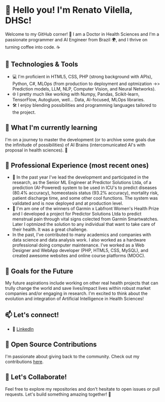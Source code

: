# 👋 Hello you! I'm Renato Vilella, DHSc!

Welcome to my GitHub corner! 🚀 I am a Doctor in Health Sciences and I'm a passionate programmer and AI Engineer from Brazil 🌍, and I thrive on turning coffee into code. ☕️

## 🔧 Technologies & Tools

- 💻 I'm proficient in HTML5, CSS, PHP (strong background with APIs), Python, C#, MLOps (from production to deployment and optmization ->> Prediction models, LLM, NLP, Computer Vision, and Neural Networks).
- 🌐 I pretty much like working with Numpy, Pandas, Scikit-learn, TensorFlow, Autogluon, well... Data, AI-focused, MLOps libraries.
- 🛠 I enjoy blending possibilities and programming languages tailored to the project.

## 🌱 What I'm currently learning

I'm on a journey to master the development (or to archive some goals due the infinitude of possibilities) of AI Brains (intercomunicated AI's with proposal in health sciences). 🚀

## 💼 Professional Experience (most recent ones)

- 🌟 In the past year I've lead the development and participated in the research, as the Senior ML Engineer at Predictor Solutions Ltda, of a prediction (AI-Powered) system to be used in ICU's to predict diseases (80.4% accuracy), homeostasis status (93.2% accuracy), mortality risk, patient discharge time, and some other cool functions. The system was validated and is now deployed and at production level. 
- 🔭 I'm am one of the winners of Garmin x Labfront Women's Health Prize and I developed a project for Predictor Solutions Ltda to predict menstrual pain through vital signs colected from Garmin Smartwatches. Later I optmized the solution to any individual that want to take care of their health. It was a great challenge.
- In the past, I've contributed to many academics and companies with data science and data analysis work. I also worked as a hardware professional doing computer maintenance. I've worked as a Web Designer and WebApp developer (PHP, HTML5, CSS, MySQL), and created awesome websites and online course platforms (MOOC).

## 🚀 Goals for the Future

My future aspirations include working on other real health projects that can trully change the world and save lives/impact lives within robust market companies and/or engaging in research. I'm excited to think about the evolution and integration of Artificial Intelligence in Health Sciences!

## 📫 Let's connect!
- 💼 [LinkedIn](https://www.linkedin.com/in/renato-vilella)

## 🤝 Open Source Contributions

I'm passionate about giving back to the community. Check out my contributions [here](https://github.com/renatovilella).

## 🎉 Let's Collaborate!

Feel free to explore my repositories and don't hesitate to open issues or pull requests. Let's build something amazing together! 🚀

